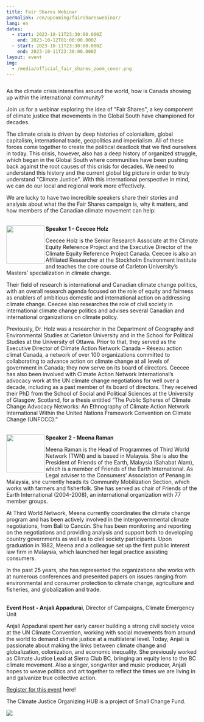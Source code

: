 ```yaml
---
title: Fair Shares Webinar
permalink: /en/upcoming/fairshareswebinar/
lang: en
dates:
  - start: 2023-10-11T23:30:00.000Z
    end: 2023-10-12T01:00:00.000Z
  - start: 2023-10-11T23:30:00.000Z
    end: 2023-10-11T23:30:00.000Z
layout: event
img:
  - /media/official_fair_shares_zoom_cover.png
---
```

![]()

As the climate crisis intensifies around the world, how is Canada showing up within the international community?

Join us for a webinar exploring the idea of "Fair Shares", a key component of climate justice that movements in the Global South have championed for decades. 

The climate crisis is driven by deep histories of colonialism, global capitalism, international trade, geopolitics and imperialism. All of these forces come together to create the political deadlock that we find ourselves in today. This crisis, however, also has a deep history of organized struggle, which began in the Global South where communities have been pushing back against the root causes of this crisis for decades. We need to understand this history and the current global big picture in order to truly understand "Climate Justice". With this international perspective in mind, we can do our local and regional work more effectively.

We are lucky to have two incredible speakers share their stories and analysis about what the the Fair Shares campaign is, why it matters, and how members of the Canadian climate movement can help:

\
<img align="left" width="100" height="100" src="/media/ceeceeholtz.png">**Speaker 1 - Ceecee Holz**

Ceecee Holz is the Senior Research Associate at the Climate Equity Reference Project and the Executive Director of the Climate Equity Reference Project Canada. Ceecee is also an Affiliated Researcher at the Stockholm Environment Institute and teaches the core course of Carleton University’s Masters’ specialization in climate change.

Their field of research is international and Canadian climate change politics, with an overall research agenda focused on the role of equity and fairness as enablers of ambitious domestic and international action on addressing climate change. Ceecee also researches the role of civil society in international climate change politics and advises several Canadian and international organizations on climate policy.

Previously, Dr. Holz was a researcher in the Department of Geography and Environmental Studies at Carleton University and in the School for Political Studies at the University of Ottawa. Prior to that, they served as the Executive Director of Climate Action Network Canada – Réseau action climat Canada, a network of over 100 organizations committed to collaborating to advance action on climate change at all levels of government in Canada; they now serve on its board of directors. Ceecee has also been involved with Climate Action Network International’s advocacy work at the UN climate change negotiations for well over a decade, including as a past member of its board of directors. They received their PhD from the School of Social and Political Sciences at the University of Glasgow, Scotland, for a thesis entitled “The Public Spheres of Climate Change Advocacy Networks: An Ethnography of Climate Action Network International Within the United Nations Framework Convention on Climate Change (UNFCCC).”

\
<img align="left" width="100" height="100" src="/media/meenaraman.png">**Speaker 2 - Meena Raman**

Meena Raman is the Head of Programmes of Third World Network (TWN) and is based in Malaysia. She is also the President of Friends of the Earth, Malaysia (Sahabat Alam), which is a member of Friends of the Earth International. As Legal adviser to the Consumers’ Association of Penang in Malaysia, she currently heads its Community Mobilization Section, which works with farmers and fisherfolk. She has served as chair of Friends of the Earth International (2004-2008), an international organization with 77 member groups.

At Third World Network, Meena currently coordinates the climate change program and has been actively involved in the intergovernmental climate negotiations, from Bali to Cancún. She has been monitoring and reporting on the negotiations and providing analysis and support both to developing country governments as well as to civil society participants. Upon graduation in 1982, Meena and a colleague set up the first public interest law firm in Malaysia, which launched her legal practice assisting consumers.

In the past 25 years, she has represented the organizations she works with at numerous conferences and presented papers on issues ranging from environmental and consumer protection to climate change, agriculture and fisheries, and globalization and trade.

\
**Event Host - Anjali Appadurai**, Director of Campaigns, Climate Emergency Unit

Anjali Appadurai spent her early career building a strong civil society voice at the UN Climate Convention, working with social movements from around the world to demand climate justice at a multilateral level. Today, Anjali is passionate about making the links between climate change and globalization, colonization, and economic inequality. She previously worked as Climate Justice Lead at Sierra Club BC, bringing an equity lens to the BC climate movement. Also a singer, songwriter and music producer, Anjali hopes to weave politics and art together to reflect the times we are living in and galvanize true collective action.

[R﻿egister for this event](https://us02web.zoom.us/meeting/register/tZErcO6trD0sHNxfqoOvbl8oQjOavWTKaVnE) here!

The Climate Justice Organizing HUB is a project of Small Change Fund.

![](/media/hub_scf.png)